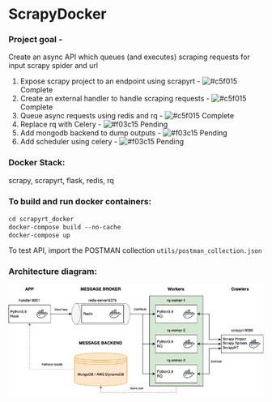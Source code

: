 # ScrapyDocker

### Project goal - 
Create an async API which queues (and executes) scraping requests for input scrapy spider and url

1. Expose scrapy project to an endpoint using scrapyrt - ![#c5f015](https://via.placeholder.com/15/c5f015/c5f015.png) Complete
2. Create an external handler to handle scraping requests - ![#c5f015](https://via.placeholder.com/15/c5f015/c5f015.png) Complete
3. Queue async requests using redis and rq - ![#c5f015](https://via.placeholder.com/15/c5f015/c5f015.png) Complete
4. Replace rq with Celery - ![#f03c15](https://via.placeholder.com/15/f03c15/f03c15.png) Pending
5. Add mongodb backend to dump outputs - ![#f03c15](https://via.placeholder.com/15/f03c15/f03c15.png) Pending
6. Add scheduler using celery - ![#f03c15](https://via.placeholder.com/15/f03c15/f03c15.png) Pending

### Docker Stack: 
scrapy, scrapyrt, flask, redis, rq


### To build and run docker containers:
```
cd scrapyrt_docker
docker-compose build --no-cache
docker-compose up
```

To test API, import the POSTMAN collection `utils/postman_collection.json`

### Architecture diagram:
![plot](./utils/Architecture.png)
